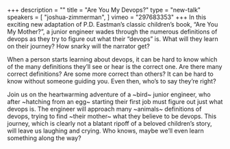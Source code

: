+++
description = ""
title = "Are You My Devops?"
type = "new-talk"
speakers = [
        "joshua-zimmerman",
]
vimeo = "297683353"
+++
In this exciting new adaptation of P.D. Eastman’s classic children’s book, “Are You My Mother?”, a junior engineer wades through the numerous definitions of devops as they try to figure out what their “devops” is. What will they learn on their journey? How snarky will the narrator get?

When a person starts learning about devops, it can be hard to know which of the many definitions they’ll see or hear is the correct one. Are there many correct definitions? Are some more correct than others? It can be hard to know without someone guiding you. Even then, who’s to say they’re right?

Join us on the heartwarming adventure of a ~bird~ junior engineer, who after ~hatching from an egg~ starting their first job must figure out just what devops is. The engineer will approach many ~animals~ definitions of devops, trying to find ~their mother~ what they believe to be devops. This journey, which is clearly not a blatant ripoff of a beloved children’s story, will leave us laughing and crying. Who knows, maybe we’ll even learn something along the way?